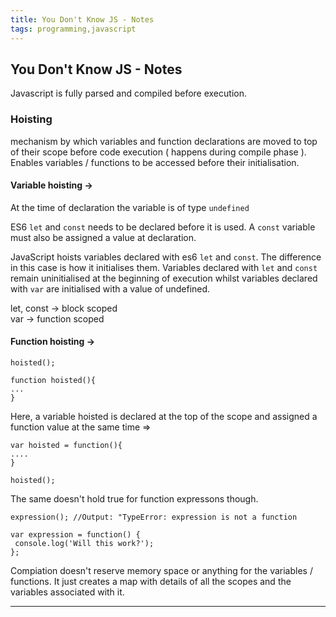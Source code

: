 ```yaml
---
title: You Don't Know JS - Notes
tags: programming,javascript
---
```

 ## You Don't Know JS - Notes
 
 Javascript is  fully parsed and compiled before execution.
 
 ### Hoisting
 mechanism by which variables and function declarations are moved to top of their scope before code execution ( happens during compile phase ). Enables variables / functions to be accessed before their initialisation.
 
 #### Variable hoisting ->
 
 At the time of declaration the variable is of type `undefined`
 
 ES6 `let` and `const` needs to be declared before it is used. A `const` variable must  also be assigned a value at declaration.
 
JavaScript hoists variables declared with es6 `let` and `const`. The difference in this case is how it initialises them. Variables declared with `let` and `const` remain uninitialised at the beginning of execution whilst variables declared with `var` are initialised with a value of undefined.
 
 let, const -> block scoped      
 var -> function scoped
 
 #### Function hoisting ->
 
```
hoisted();

function hoisted(){
...
}
```
 
 Here, a variable hoisted is declared at the top of the scope and assigned a function value at the same time => 
 ```
var hoisted = function(){
....
}

hoisted();
``` 
 
 The same doesn't hold true for function expressons though.
 
 ```
expression(); //Output: "TypeError: expression is not a function

var expression = function() {
  console.log('Will this work?');
};
 ```
 
Compiation doesn't reserve memory space or anything for the variables / functions. It just creates a map with details of all the scopes and the variables associated with it.  

---
 
 
 
 
 


 
 
 
 
 
 
